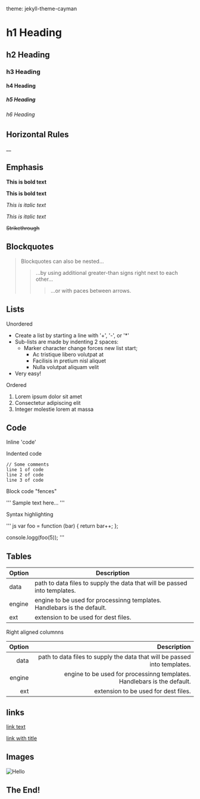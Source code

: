 theme: jekyll-theme-cayman

# h1 Heading
## h2 Heading
### h3 Heading 
#### h4 Heading 
##### h5 Heading
###### h6 Heading


## Horizontal Rules

__


## Emphasis

**This is bold text**

__This is bold text__

*This is italic text*

_This is italic text_

~~Strikethrough~~


## Blockquotes


> Blockquotes can also be nested...
>> ...by using additional greater-than signs right next to each other...
> > > ...or with paces between arrows.


## Lists

Unordered

+ Create a list by starting a line with '+', '-', or '*'
+ Sub-lists are made by indenting 2 spaces:
  - Marker character change forces new list start;
    * Ac tristique libero volutpat at
    + Facilisis in pretium nisl aliquet
    - Nulla volutpat aliquam velit
+ Very easy!

Ordered

1. Lorem ipsum dolor sit amet
2. Consectetur adipiscing elit
3. Integer molestie lorem at massa

## Code

Inline 'code'

Indented code

    // Some comments
    line 1 of code
    line 2 of code
    line 3 of code


Block code "fences"

'''
Sample text here...
'''

Syntax highlighting

''' js
var foo = function (bar) {
  return bar++;
};

console.logg(foo(5));
'''

## Tables

| Option | Description |
| ------ | ----------- |
| data   | path to data files to supply the data that will be passed into templates. |
| engine | engine to be used for processinng templates. Handlebars is the default. |
| ext    | extension to be used for dest files. |

Right aligned columnns

| Option | Description |
| ------:| -----------:|
| data   | path to data files to supply the data that will be passed into templates. |
| engine | engine to be used for processinng templates. Handlebars is the default. |
| ext    | extension to be used for dest files. |


## links

[link text](http://dev.keesha.com)

[link with title](https://github.com/keeshaaa-afk/keeshaaa-afk.github.io.git/pica/demo/ "title text!")

## Images

![Hello](https://octodex.github.com/images/daftpunktocat-thomas.gif)

## The End!
